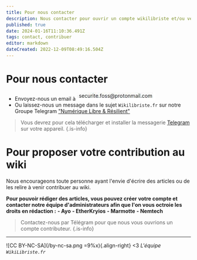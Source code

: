 ```yaml
---
title: Pour nous contacter
description: Nous contacter pour ouvrir un compte wikilibriste et/ou venir contribuer
published: true
date: 2024-01-16T11:10:36.491Z
tags: contact, contribuer
editor: markdown
dateCreated: 2022-12-09T08:49:16.504Z
---
```


# Pour nous contacter

- Envoyez-nous un email à ![contact](/images/mail-contact.jpg)
- Ou laissez-nous un message dans le sujet `Wikilibriste.fr` sur notre Groupe Telegram ["Numérique Libre & Résilient"](https://t.me/securite_informatique_libre)
> Vous devrez pour cela télécharger et installer la messagerie [Telegram](https://telegram.org/) sur votre appareil.
{.is-info}

# Pour proposer votre contribution au wiki

Nous encourageons toute personne ayant l'envie d'écrire des articles ou de les relire à venir contribuer au wiki.

**Pour pouvoir rédiger des articles, vous pouvez créer votre compte et contacter notre équipe d'administrateurs afin que l'on vous octroie les droits en rédaction :**
**-   Ayo**
**-   EtherKryios**
**-   Marmotte**
**-   Nemtech**

> Contactez-nous par Télégram pour que nous vous ouvrions un compte contributeur.
{.is-info}


---
![CC BY-NC-SA](/by-nc-sa.png =9%x){.align-right} <3 *L'équipe `WikiLibriste.fr`*